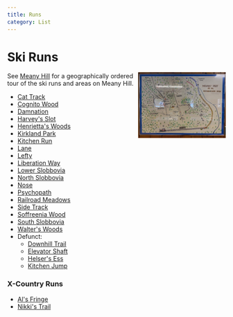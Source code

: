 ```yaml
---
title: Runs
category: List
---
```

# Ski Runs
<img src="img/2020-Meany-Map.jpeg" align="right" style="width: 40%;">

See [Meany Hill](Meany-Hill) for a geographically ordered tour of the ski runs and areas on Meany Hill.

* [Cat Track](Cat-Track)
* [Cognito Wood](Cognito-Wood)
* [Damnation](Damnation)
* [Harvey's Slot](Harvey's-Slot)
* [Henrietta's Woods](Henrietta's-Woods)
* [Kirkland Park](Kirkland-Park)
* [Kitchen Run](Kitchen-Run)
* [Lane](Lane)
* [Lefty](Lefty)
* [Liberation Way](Liberation-Way)
* [Lower Slobbovia](Lower-Slobbovia)
* [North Slobbovia](North-Slobbovia)
* [Nose](Nose)
* [Psychopath](Psychopath)
* [Railroad Meadows](Railroad-Meadows)
* [Side Track](Side-Track)
* [Soffreenia Wood](Soffreenia-Wood)
* [South Slobbovia](South-Slobbovia)
* [Walter's Woods](Walter's-Woods)
* Defunct:
    * [Downhill Trail](Downhill-Trail)
    * [Elevator Shaft](Elevator-Shaft)
    * [Helser's Ess](Helser's-Ess)
    * [Kitchen Jump](Kitchen-Jump)

### X-Country Runs

* [Al's Fringe](Al's-Fringe)
* [Nikki's Trail](Nikki's-Trail)
